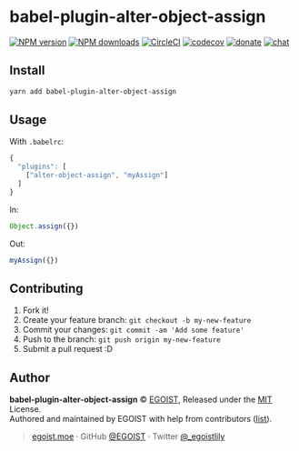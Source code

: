 
# babel-plugin-alter-object-assign

[![NPM version](https://img.shields.io/npm/v/babel-plugin-alter-object-assign.svg?style=flat)](https://npmjs.com/package/babel-plugin-alter-object-assign) [![NPM downloads](https://img.shields.io/npm/dm/babel-plugin-alter-object-assign.svg?style=flat)](https://npmjs.com/package/babel-plugin-alter-object-assign) [![CircleCI](https://circleci.com/gh/egoist/babel-plugin-alter-object-assign/tree/master.svg?style=shield)](https://circleci.com/gh/egoist/babel-plugin-alter-object-assign/tree/master)  [![codecov](https://codecov.io/gh/egoist/babel-plugin-alter-object-assign/branch/master/graph/badge.svg)](https://codecov.io/gh/egoist/babel-plugin-alter-object-assign)
 [![donate](https://img.shields.io/badge/$-donate-ff69b4.svg?maxAge=2592000&style=flat)](https://github.com/egoist/donate) [![chat](https://img.shields.io/badge/chat-on%20discord-7289DA.svg?style=flat)](https://chat.egoist.moe)

## Install

```bash
yarn add babel-plugin-alter-object-assign
```

## Usage

With `.babelrc`:

```js
{
  "plugins": [
    ["alter-object-assign", "myAssign"]
  ]
}
```

In:

```js
Object.assign({})
```

Out:

```js
myAssign({})
```

## Contributing

1. Fork it!
2. Create your feature branch: `git checkout -b my-new-feature`
3. Commit your changes: `git commit -am 'Add some feature'`
4. Push to the branch: `git push origin my-new-feature`
5. Submit a pull request :D


## Author

**babel-plugin-alter-object-assign** © [EGOIST](https://github.com/egoist), Released under the [MIT](./LICENSE) License.<br>
Authored and maintained by EGOIST with help from contributors ([list](https://github.com/egoist/babel-plugin-alter-object-assign/contributors)).

> [egoist.moe](https://egoist.moe) · GitHub [@EGOIST](https://github.com/egoist) · Twitter [@_egoistlily](https://twitter.com/_egoistlily)

